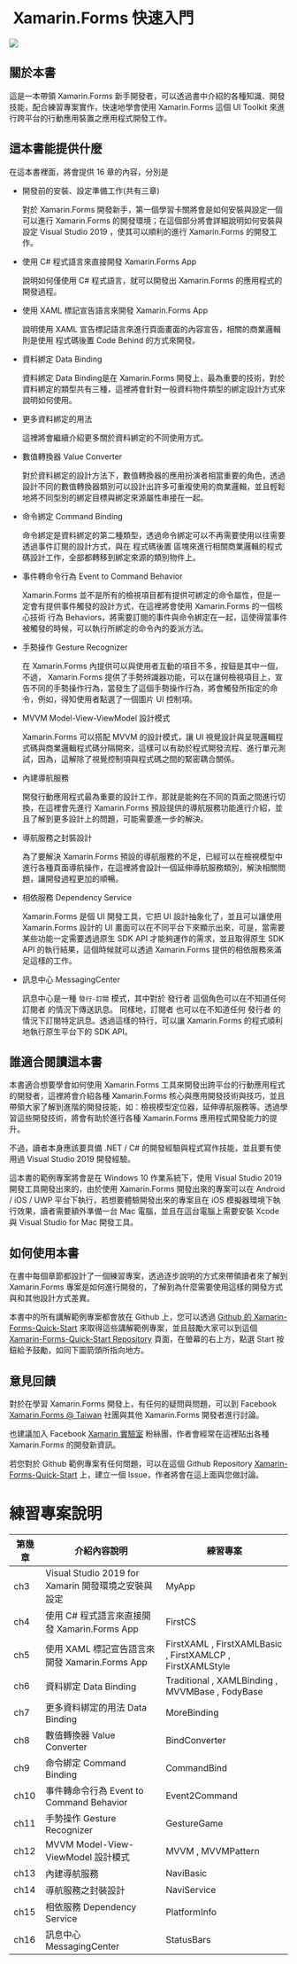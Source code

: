 #  Xamarin.Forms 快速入門

![](Cover.png)

##  關於本書

這是一本帶領 Xamarin.Forms 新手開發者，可以透過書中介紹的各種知識、開發技能，配合練習專案實作，快速地學會使用 Xamarin.Forms 這個 UI Toolkit 來進行跨平台的行動應用裝置之應用程式開發工作。

## 這本書能提供什麼

在這本書裡面，將會提供 16 章的內容，分別是

* 開發前的安裝、設定準備工作(共有三章)
  
  對於 Xamarin.Forms 開發新手，第一個學習卡關將會是如何安裝與設定一個可以進行 Xamarin.Forms 的開發環境；在這個部分將會詳細說明如何安裝與設定 Visual Studio 2019 ，使其可以順利的進行 Xamarin.Forms 的開發工作。

* 使用 C# 程式語言來直接開發 Xamarin.Forms App

  說明如何僅使用 C# 程式語言，就可以開發出 Xamarin.Forms 的應用程式的開發過程。

* 使用 XAML 標記宣告語言來開發 Xamarin.Forms App

  說明使用 XAML 宣告標記語言來進行頁面畫面的內容宣告，相關的商業邏輯則是使用 程式碼後置 Code Behind 的方式來開發。

* 資料綁定 Data Binding

  資料綁定 Data Binding是在 Xamarin.Forms 開發上，最為重要的技術，對於資料綁定的類型共有三種，這裡將會針對一般資料物件類型的綁定設計方式來說明如何使用。

* 更多資料綁定的用法

  這裡將會繼續介紹更多關於資料綁定的不同使用方式。

* 數值轉換器 Value Converter

  對於資料綁定的設計方法下，數值轉換器的應用扮演者相當重要的角色，透過設計不同的數值轉換器類別可以設計出許多可重複使用的商業邏輯，並且輕鬆地將不同型別的綁定目標與綁定來源屬性串接在一起。

* 命令綁定 Command Binding

  命令綁定是資料綁定的第二種類型，透過命令綁定可以不再需要使用以往需要透過事件訂閱的設計方式，與在 程式碼後置 區塊來進行相關商業邏輯的程式碼設計工作，全部都轉移到綁定來源的類別物件上。

* 事件轉命令行為 Event to Command Behavior

  Xamarin.Forms 並不是所有的檢視項目都有提供可綁定的命令屬性，但是一定會有提供事件觸發的設計方式，在這裡將會使用 Xamarin.Forms 的一個核心技術 行為 Behaviors，將需要訂閱的事件與命令綁定在一起，這使得當事件被觸發的時候，可以執行所綁定的命令內的委派方法。

* 手勢操作 Gesture Recognizer

  在 Xamarin.Forms 內提供可以與使用者互動的項目不多，按鈕是其中一個，不過， Xamarin.Forms 提供了手勢辨識器功能，可以在讓何檢視項目上，宣告不同的手勢操作行為，當發生了這個手勢操作行為，將會觸發所指定的命令，例如，得知使用者點選了一個圖片 UI 控制項。

* MVVM Model-View-ViewModel 設計模式

  Xamarin.Forms 可以搭配 MVVM 的設計模式，讓 UI 視覺設計與呈現邏輯程式碼與商業邏輯程式碼分隔開來，這樣可以有助於程式開發流程、進行單元測試，因為，這解除了視覺控制項與程式碼之間的緊密耦合關係。

* 內建導航服務

  開發行動應用程式最為重要的設計工作，那就是能夠在不同的頁面之間進行切換，在這裡會先進行 Xamarin.Forms 預設提供的導航服務功能進行介紹，並且了解到更多設計上的問題，可能需要進一步的解決。

* 導航服務之封裝設計

  為了要解決 Xamarin.Forms 預設的導航服務的不足，已經可以在檢視模型中進行各種頁面導航操作，在這裡將會設計一個延伸導航服務類別，解決相關問題，讓開發過程更加的順暢。

* 相依服務 Dependency Service

  Xamarin.Forms 是個 UI 開發工具，它把 UI 設計抽象化了，並且可以讓使用 Xamarin.Forms 設計的 UI 畫面可以在不同平台下來顯示出來，可是，當需要某些功能一定需要透過原生 SDK API 才能夠運作的需求，並且取得原生 SDK API 的執行結果，這個時候就可以透過 Xamarin.Forms 提供的相依服務來滿足這樣的工作。

* 訊息中心 MessagingCenter

  訊息中心是一種 `發行-訂閱` 模式，其中對於 發行者 這個角色可以在不知道任何 訂閱者 的情況下傳送訊息。 同樣地，訂閱者 也可以在不知道任何 發行者 的情況下訂閱特定訊息。透過這樣的特行，可以讓 Xamarin.Forms 的程式順利地執行原生平台下的 SDK API。

## 誰適合閱讀這本書

本書適合想要學會如何使用 Xamarin.Forms 工具來開發出跨平台的行動應用程式的開發者，這裡將會介紹各種 Xamarin.Forms 核心與應用開發技術與技巧，並且帶領大家了解到進階的開發技能，如：檢視模型定位器，延伸導航服務等。透過學習這些開發技術，將會有助於進行各種 Xamarin.Forms 應用程式開發能力的提升。

不過，讀者本身應該要具備 .NET / C# 的開發經驗與程式寫作技能，並且要有使用過 Visual Studio 2019 開發經驗。

這本書的範例專案將會是在 Windows 10 作業系統下，使用 Visual Studio 2019 開發工具開發出來的，由於使用 Xamarin.Forms 開發出來的專案可以在 Android / iOS / UWP 平台下執行，若想要體驗開發出來的專案且在 iOS 模擬器環境下執行效果，讀者需要額外準備一台 Mac 電腦，並且在這台電腦上需要安裝 Xcode 與 Visual Studio for Mac 開發工具。

## 如何使用本書

在書中每個章節都設計了一個練習專案，透過逐步說明的方式來帶領讀者來了解到 Xamarin.Forms 專案是如何進行開發的，了解到為什麼需要使用這樣的開發方式與和其他設計方式差異。

本書中的所有講解範例專案都會放在 Github 上，您可以透過 [Github 的 Xamarin-Forms-Quick-Start](https://github.com/vulcanlee/Xamarin-Forms-Quick-Start) 來取得這些講解範例專案，並且鼓勵大家可以到這個 [Xamarin-Forms-Quick-Start Repository](https://github.com/vulcanlee/Xamarin-Forms-Quick-Start) 頁面，在螢幕的右上方，點選 Start 按鈕給予鼓勵，如同下圖箭頭所指向地方。

## 意見回饋

對於在學習 Xamarin.Forms 開發上，有任何的疑問與問題，可以到 Facebook [Xamarin.Forms @ Taiwan](https://www.facebook.com/groups/XamarinFormstw) 社團與其他 Xamarin.Forms 開發者進行討論。

也建議加入 Facebook [Xamarin 實驗室](https://www.facebook.com/vulcanlabtw/) 粉絲團，作者會經常在這裡貼出各種 Xamarin.Forms 的開發新資訊。

若您對於 Github 範例專案有任何問題，可以在這個 Github Repository [Xamarin-Forms-Quick-Start](https://github.com/vulcanlee/Xamarin-Forms-Quick-Start) 上，建立一個 Issue，作者將會在這上面與您做討論。

# 練習專案說明

|第幾章|介紹內容說明|練習專案|
|-|-|-|
|ch3|Visual Studio 2019 for Xamarin 開發環境之安裝與設定|MyApp|
|ch4|使用 C# 程式語言來直接開發 Xamarin.Forms App|FirstCS|
|ch5|使用 XAML 標記宣告語言來開發 Xamarin.Forms App|FirstXAML , FirstXAMLBasic , FirstXAMLCP , FirstXAMLStyle|
|ch6|資料綁定 Data Binding|Traditional , XAMLBinding , MVVMBase , FodyBase|
|ch7|更多資料綁定的用法 Data Binding|MoreBinding|
|ch8|數值轉換器 Value Converter|BindConverter|
|ch9|命令綁定 Command Binding|CommandBind|
|ch10|事件轉命令行為 Event to Command Behavior|Event2Command|
|ch11|手勢操作 Gesture Recognizer|GestureGame|
|ch12|MVVM Model-View-ViewModel 設計模式|MVVM , MVVMPattern|
|ch13|內建導航服務|NaviBasic|
|ch14|導航服務之封裝設計|NaviService|
|ch15|相依服務 Dependency Service|PlatformInfo|
|ch16|訊息中心 MessagingCenter|StatusBars|

